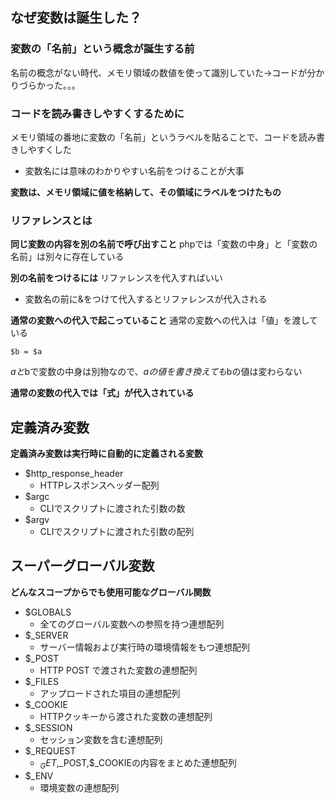 ## なぜ変数は誕生した？

### 変数の「名前」という概念が誕生する前
名前の概念がない時代、メモリ領域の数値を使って識別していた→コードが分かりづらかった。。。

### コードを読み書きしやすくするために
メモリ領域の番地に変数の「名前」というラベルを貼ることで、コードを読み書きしやすくした
- 変数名には意味のわかりやすい名前をつけることが大事

**変数は、メモリ領域に値を格納して、その領域にラベルをつけたもの**  


### リファレンスとは
**同じ変数の内容を別の名前で呼び出すこと**
phpでは「変数の中身」と「変数の名前」は別々に存在している

**別の名前をつけるには**
リファレンスを代入すればいい
- 変数名の前に&をつけて代入するとリファレンスが代入される

**通常の変数への代入で起こっていること**
通常の変数への代入は「値」を渡している
```
$b = $a
```
$aと$bで変数の中身は別物なので、$aの値を書き換えても$bの値は変わらない

**通常の変数の代入では「式」が代入されている**

## 定義済み変数

**定義済み変数は実行時に自動的に定義される変数**
- $http_response_header
  - HTTPレスポンスヘッダー配列
- $argc
  - CLIでスクリプトに渡された引数の数
- $argv
  - CLIでスクリプトに渡された引数の配列

## スーパーグローバル変数
**どんなスコープからでも使用可能なグローバル関数**

- $GLOBALS
  - 全てのグローバル変数への参照を持つ連想配列
- $_SERVER
  - サーバー情報および実行時の環境情報をもつ連想配列
- $_POST
  - HTTP POST で渡された変数の連想配列
- $_FILES
  - アップロードされた項目の連想配列
- $_COOKIE
  - HTTPクッキーから渡された変数の連想配列
- $_SESSION
  - セッション変数を含む連想配列
- $_REQUEST
  - $_GET,$_POST,$_COOKIEの内容をまとめた連想配列
- $_ENV
  - 環境変数の連想配列
